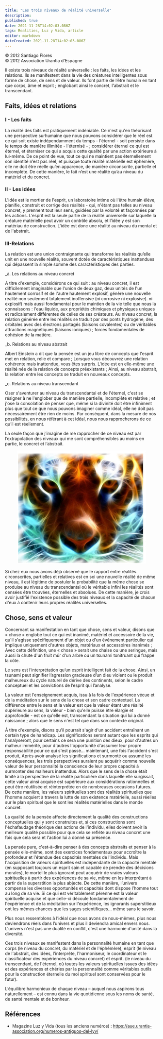 ```yaml
---
title: "Les trois niveaux de réalité universelle"
description: 
published: true
date: 2021-11-28T14:02:03.086Z
tags: Realities, Luz y Vida, article
editor: markdown
dateCreated: 2021-11-28T14:02:03.086Z
---
```


<p class="v-card v-sheet theme--light gray lighten-3 px-2">© 2012 Santiago Flores<br>© 2012 Association Urantia d'Espagne</p>


Il existe trois niveaux de réalité universelle : les faits, les idées et les relations. Ils se manifestent dans la vie des créatures intelligentes sous forme de chose, de sens et de valeur. Ils font partie de l’être humain en tant que corps, âme et esprit ; englobant ainsi le concret, l'abstrait et le transcendant.

## Faits, idées et relations

### I - Les faits

La réalité des faits est pratiquement indéniable. Ce n'est qu'en théorisant une perspective surhumaine que nous pouvons considérer que le réel est ce qui soit existe indépendamment du temps - l'éternel - soit persiste dans le temps de manière illimitée - l'éternisé - ; considérer éternel ce qui est éternel, et éterniser ce qui a acquis cette qualité par une action extérieure à lui-même. De ce point de vue, tout ce qui ne maintient pas éternellement son identité n’est pas réel, et puisque toute réalité matérielle est éphémère, elle ne doit être réelle qu’en apparence, de manière circonscrite, partielle et incomplète. De cette manière, le fait n’est une réalité qu’au niveau du matériel et du concret.

### II - Les idées

L'idée est le mortier de l'esprit, un laboratoire intime où l'être humain élève, planifie, construit et corrige des réalités - qui, n'étant pas telles au niveau concret, y prennent tout leur sens, guidées par la volonté et façonnées par les actions. L’esprit est la seule partie de la réalité universelle sur laquelle la créature matérielle peut avoir un contrôle absolu, et l’idée y est son matériau de construction. L'idée est donc une réalité au niveau du mental et de l'abstrait.

### III-Relations

La relation est une union contraignante qui transforme les réalités qu’elle unit en une nouvelle réalité, souvent dotée de caractéristiques inattendues qui dépassent la simple somme des caractéristiques des parties.

_à. Les relations au niveau concret

A titre d'exemple, considérons ce qui suit : au niveau concret, il est difficilement imaginable que l'union de deux gaz, deux unités de l'un hautement corrosif et de l'autre hautement explosif, génère une nouvelle réalité non seulement totalement inoffensive (ni corrosive ni explosive). ni explosif) mais aussi fondamental pour le maintien de la vie telle que nous la connaissons : l'eau liquide, aux propriétés chimiques et physiques uniques et radicalement différentes de celles de ses créateurs. Au niveau concret, la relation générée entre les réalités se traduit par des ponts hydrogène, des orbitales avec des électrons partagés (liaisons covalentes) ou de véritables attractions magnétiques (liaisons ioniques) ; forces fondamentales de cohésion de la matière.

_b. Relations au niveau abstrait

Albert Einstein a dit que la pensée est un jeu libre de concepts que l'esprit met en relation, relie et compare ; Lorsque vous découvrez une relation cohérente mais inattendue, vous êtes surpris. L'idée est en elle-même une réalité née de la relation de concepts préexistants ; Ainsi, au niveau abstrait, la relation entre les concepts se traduit en nouveaux concepts.

_c. Relations au niveau transcendant

Oser s'aventurer au niveau du transcendantal et de l'éternel, c'est se résigner à ne l'englober que de manière partielle, incomplète et relative ; et j'ose la consolation de penser que, même si la divinité doit être infiniment plus que tout ce que nous pouvons imaginer comme idéal, elle ne doit pas nécessairement être rien de moins. Par conséquent, dans la mesure de nos possibilités, en nous référant à cet idéal, nous nous rapprocherons de ce qu’il est réellement.

La seule façon que j’imagine de me rapprocher de ce niveau est par l’extrapolation des niveaux qui me sont compréhensibles au moins en partie, le concret et l’abstrait.

<figure id="Figure_1" class="image urantiapedia">
<img src="/image/article/Luz_y_Vida/LyV28/03.jpg">
</figure>


Si chez eux nous avons déjà observé que le rapport entre réalités circonscrites, partielles et relatives est en soi une nouvelle réalité de même niveau, il est légitime de postuler la probabilité que la même chose se produise au niveau du transcendantal où le véritable infini les réalités sont censées être trouvées, éternelles et absolues. De cette manière, je crois avoir justifié l'existence possible des trois niveaux et la capacité de chacun d'eux à contenir leurs propres réalités universelles.

## Chose, sens et valeur

Concernant sa manifestation en tant que chose, sens et valeur, disons que «  chose  » englobe tout ce qui est inanimé, matériel et accessoire de la vie, qu'il s'agisse spécifiquement d'un objet ou d'un événement particulier qui implique uniquement d'autres objets, matériaux et accessoires inanimés ; Avec cette définition, une « chose » serait une chaise ou une seringue, mais aussi la chute d'un fruit mûr d'un arbre ou un tsunami tonitruant qui frappe la côte.

Le sens est l’interprétation qu’un esprit intelligent fait de la chose. Ainsi, un tsunami peut signifier l’agression gracieuse d’un dieu violent ou le produit malheureux du cycle naturel de dérive des continents, selon le cadre conceptuel et les convictions de l’esprit qui l’analyse.

La valeur est l'enseignement acquis, issu à la fois de l'expérience vécue et de la méditation sur le sens de la chose et son cadre contextuel. La différence entre le sens et la valeur est que la valeur étant une réalité supérieure au sens, la valeur - bien qu'elle puisse être élargie et approfondie - est ce qu'elle est, transcendant la situation qui lui a donné naissance ; alors que le sens n'est tel que dans son contexte original.

À titre d'exemple, disons qu'il pourrait s'agir d'un accident entraînant un certain type de handicap. Les significations seront autant que les esprits qui l'analyseront, pour certains ce sera une punition des dieux, pour d'autres un malheur immérité, pour d'autres l'opportunité d'assumer leur propre responsabilité pour ce qui s'est passé... maintenant, une fois l'accident s'est produit, Après avoir analysé les significations et surmonté ou assumé les conséquences, les trois perspectives auraient pu acquérir comme nouvelle valeur de leur personnalité la conscience de leur propre capacité à surmonter des malheurs inattendus. Alors que le sens de la chose était limité à la perspective de la réalité particulière dans laquelle elle surgissait, cette valeur ainsi acquise est supérieure aux considérations rationnelles et peut être réutilisée et réinterprétée en de nombreuses occasions futures. De cette manière, les valeurs spirituelles sont des réalités spirituelles que l’homme acquiert à travers la lutte de son existence matérielle, aussi réelles sur le plan spirituel que le sont les réalités matérielles dans le monde concret.

La qualité de la pensée affecte directement la qualité des constructions conceptuelles qui y sont construites et, si ces constructions sont l'échafaudage théorique des actions de l'individu, elles doivent avoir la meilleure qualité possible pour que cela se reflète au niveau concret une fois que cela sera et l'action lui a donné sa présence.

La pensée pure, c'est-à-dire penser à des concepts abstraits et penser à la pensée elle-même, sont des exercices fondamentaux pour accroître la profondeur et l'étendue des capacités mentales de l'individu. Mais l'acquisition de valeurs spirituelles est indépendante de la capacité mentale (en supposant toujours un esprit sain et capable de prendre des décisions morales), le mortel le plus ignorant peut acquérir de vraies valeurs spirituelles à partir des expériences de sa vie, même en les interprétant à partir de la superstition la plus abjecte.  De cette manière, l’univers compense les diverses opportunités et capacités dont dispose l’homme tout au long de sa vie. Si ce qui est véritablement pérenne est la valeur spirituelle acquise et que celle-ci découle fondamentalement de l'expérience et de la méditation sur l'expérience, les ignorants superstitieux ont les mêmes chances que les sages scientifiques... même sans le savoir.

Plus nous ressemblons à l’idéal que nous avons de nous-mêmes, plus nous deviendrons réels dans l’univers et plus il deviendra amical envers nous. L'univers n'est pas une dualité en conflit, c'est une harmonie d'unité dans la diversité.

Ces trois niveaux se manifestent dans la personnalité humaine en tant que corps (le niveau du concret, du matériel et de l'éphémère), esprit (le niveau de l'abstrait, des idées, l'interprète, l'harmoniseur, le coordinateur et le classificateur des expériences du niveau concret) et esprit. (le niveau du transcendant, de l'éternel, où toutes les valeurs spirituelles issues des idées et des expériences et chéries par la personnalité comme véritables outils pour la construction éternelle du moi spirituel sont conservées pour le futur).

L’équilibre harmonieux de chaque niveau – auquel nous aspirons tous naturellement – est connu dans la vie quotidienne sous les noms de santé, de santé mentale et de bonheur.

## Références

- Magazine Luz y Vida (tous les anciens numéros) : https://aue.urantia-association.org/numeros-antiguos-del-lyv/

